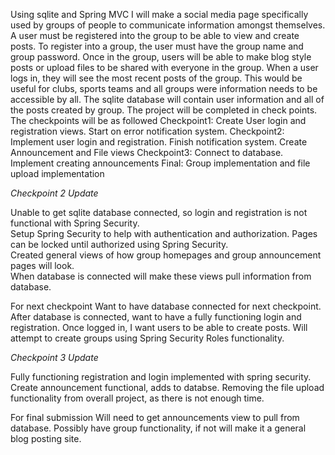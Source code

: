 Using sqlite and Spring MVC I will make a social media page specifically used by groups of people to communicate information amongst themselves. 
A user must be registered into the group to be able to view and create posts. To register into a group, the user must have the group name and group password. 
Once in the group, users will be able to make blog style posts or upload files to be shared with everyone in the group. When a user logs in, they will see the most recent posts of the group. 
This would be useful for clubs, sports teams and all groups were information needs to be accessible by all. The sqlite database will contain user information and all of the posts created by group.
The project will be completed in check points. The checkpoints will be as followed
Checkpoint1: Create User login and registration views. Start on error notification system.
Checkpoint2: Implement user login and registration. Finish notification system. Create Announcement and File views
Checkpoint3: Connect to database. Implement creating announcements
Final: Group implementation and file upload implementation

*Checkpoint 2 Update*

Unable to get sqlite database connected, so login and registration is not functional with Spring Security.  
Setup Spring Security to help with authentication and authorization.  Pages can be locked until authorized using Spring Security.  
Created general views of how group homepages and group announcement pages will look.  
When database is connected will make these views pull information from database.

For next checkpoint
Want to have database connected for next checkpoint.  After database is connected, want to have a fully functioning login and registration.  Once logged in, I want users to be able to create posts.  Will attempt to create groups using Spring Security Roles functionality.

*Checkpoint 3 Update*

Fully functioning registration and login implemented with spring security.  Create announcement functional, adds to databse.  Removing the file upload functionality from overall project, as there is not enough time.

For final submission
Will need to get announcements view to pull from database.  Possibly have group functionality, if not will make it a general blog posting site. 
